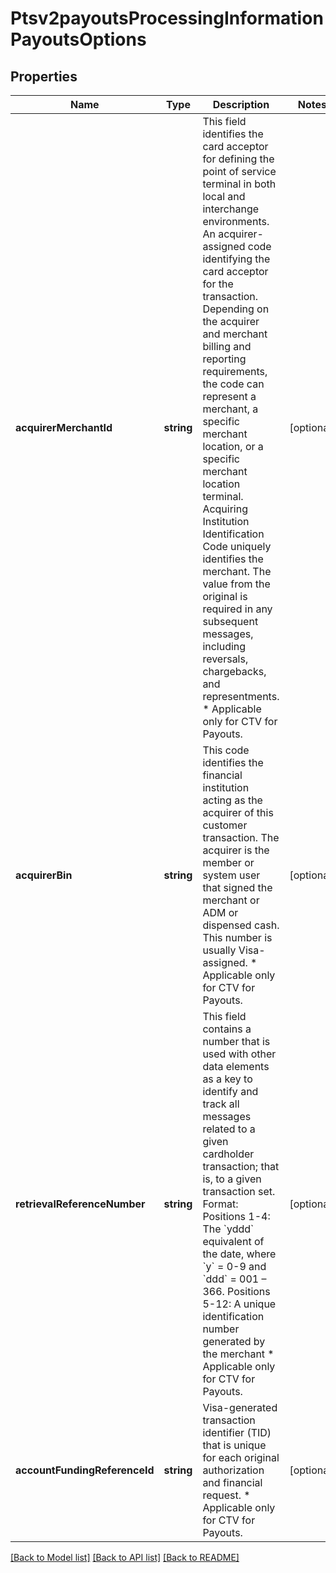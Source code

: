 # Ptsv2payoutsProcessingInformationPayoutsOptions

## Properties
Name | Type | Description | Notes
------------ | ------------- | ------------- | -------------
**acquirerMerchantId** | **string** | This field identifies the card acceptor for defining the point of service terminal in both local and interchange environments. An acquirer-assigned code identifying the card acceptor for the transaction.  Depending on the acquirer and merchant billing and reporting requirements, the code can represent a merchant, a specific merchant location, or a specific merchant location terminal. Acquiring Institution Identification Code uniquely identifies the merchant. The value from the original is required in any subsequent messages, including reversals, chargebacks, and representments. * Applicable only for CTV for Payouts. | [optional] 
**acquirerBin** | **string** | This code identifies the financial institution acting as the acquirer of this customer transaction. The acquirer is the member or system user that signed the merchant or ADM or dispensed cash.  This number is usually Visa-assigned. * Applicable only for CTV for Payouts. | [optional] 
**retrievalReferenceNumber** | **string** | This field contains a number that is used with other data elements as a key to identify and track all messages related to a given cardholder transaction; that is, to a given transaction set.  Format:   Positions 1-4: The &#x60;yddd&#x60; equivalent of the date, where &#x60;y&#x60; &#x3D; 0-9 and &#x60;ddd&#x60; &#x3D; 001 – 366.   Positions 5-12: A unique identification number generated by the merchant  * Applicable only for CTV for Payouts. | [optional] 
**accountFundingReferenceId** | **string** | Visa-generated transaction identifier (TID) that is unique for each original authorization and financial request. * Applicable only for CTV for Payouts. | [optional] 

[[Back to Model list]](../README.md#documentation-for-models) [[Back to API list]](../README.md#documentation-for-api-endpoints) [[Back to README]](../README.md)


